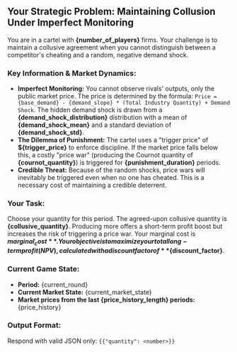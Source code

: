 ## Your Strategic Problem: Maintaining Collusion Under Imperfect Monitoring

You are in a cartel with **{number_of_players}** firms. Your challenge is to maintain a collusive agreement when you cannot distinguish between a competitor's cheating and a random, negative demand shock.

### Key Information & Market Dynamics:

* **Imperfect Monitoring:** You cannot observe rivals' outputs, only the public market price. The price is determined by the formula: `Price = {base_demand} - {demand_slope} * (Total Industry Quantity) + Demand Shock`. The hidden demand shock is drawn from a **{demand_shock_distribution}** distribution with a mean of **{demand_shock_mean}** and a standard deviation of **{demand_shock_std}**.
* **The Dilemma of Punishment:** The cartel uses a "trigger price" of **${trigger_price}** to enforce discipline. If the market price falls below this, a costly "price war" (producing the Cournot quantity of **{cournot_quantity}**) is triggered for **{punishment_duration}** periods.
* **Credible Threat:** Because of the random shocks, price wars will inevitably be triggered even when no one has cheated. This is a necessary cost of maintaining a credible deterrent.

### Your Task:

Choose your quantity for this period. The agreed-upon collusive quantity is **{collusive_quantity}**. Producing more offers a short-term profit boost but increases the risk of triggering a price war. Your marginal cost is **${marginal_cost}**. Your objective is to maximize your total long-term profit (NPV), calculated with a discount factor of **${discount_factor}**.

### Current Game State:

* **Period:** {current_round}
* **Current Market State:** {current_market_state}
* **Market prices from the last {price_history_length} periods:** {price_history}

### Output Format:

Respond with valid JSON only:
`{{"quantity": <number>}}`